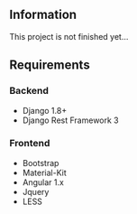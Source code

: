 ## Information ##
This project is not finished yet...

## Requirements ##
### Backend ###
- Django 1.8+
- Django Rest Framework 3

### Frontend ###
- Bootstrap
- Material-Kit
- Angular 1.x
- Jquery
- LESS